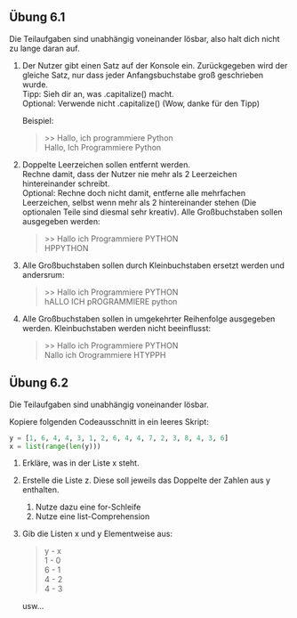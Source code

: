 
## Übung 6.1

Die Teilaufgaben sind unabhängig voneinander lösbar, also halt dich nicht zu lange daran auf.

1. Der Nutzer gibt einen Satz auf der Konsole ein.
Zurückgegeben wird der gleiche Satz, nur dass jeder Anfangsbuchstabe groß geschrieben wurde.\
Tipp: Sieh dir an, was .capitalize() macht.\
Optional: Verwende nicht .capitalize() (Wow, danke für den Tipp)

    Beispiel:
    > \>> Hallo, ich programmiere Python\
    Hallo, Ich Programmiere Python

2. Doppelte Leerzeichen sollen entfernt werden. \
Rechne damit, dass der Nutzer nie mehr als 2 Leerzeichen hintereinander schreibt.\
Optional: Rechne doch nicht damit, entferne alle mehrfachen Leerzeichen, selbst wenn mehr als 2 hintereinander stehen (Die optionalen Teile sind diesmal sehr kreativ).
Alle Großbuchstaben sollen ausgegeben werden:
    > \>> Hallo ich Programmiere PYTHON\
    HPPYTHON

3.  Alle Großbuchstaben sollen durch Kleinbuchstaben ersetzt werden und andersrum:
    > \>> Hallo ich Programmiere PYTHON\
    hALLO ICH pROGRAMMIERE python

4. Alle Großbuchstaben sollen in umgekehrter Reihenfolge ausgegeben werden. Kleinbuchstaben werden nicht beeinflusst:
    > \>> Hallo ich Programmiere PYTHON\
    Nallo ich Orogrammiere HTYPPH



## Übung 6.2

Die Teilaufgaben sind unabhängig voneinander lösbar.

Kopiere folgenden Codeausschnitt in ein leeres Skript:
```py
y = [1, 6, 4, 4, 3, 1, 2, 6, 4, 4, 7, 2, 3, 8, 4, 3, 6]
x = list(range(len(y)))
```

1. Erkläre, was in der Liste x steht.
2. Erstelle die Liste z. Diese soll jeweils das Doppelte der Zahlen aus y enthalten.
   1. Nutze dazu eine for-Schleife
   2. Nutze eine list-Comprehension
3. Gib die Listen x und y Elementweise aus:

    >y - x\
    1 - 0\
    6 - 1\
    4 - 2\
    4 - 3

    usw…










